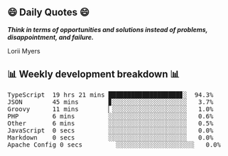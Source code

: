 ## 😄 Daily Quotes 😄

_**Think in terms of opportunities and solutions instead of problems, disappointment, and failure.**_

Lorii Myers



## 📊 Weekly development breakdown 📊

<pre>TypeScript  19 hrs 21 mins ███████████████████▊░  94.3%
JSON        45 mins        ▊░░░░░░░░░░░░░░░░░░░░   3.7%
Groovy      11 mins        ▏░░░░░░░░░░░░░░░░░░░░   1.0%
PHP         6 mins         ░░░░░░░░░░░░░░░░░░░░░   0.6%
Other       6 mins         ░░░░░░░░░░░░░░░░░░░░░   0.5%
JavaScript  0 secs         ░░░░░░░░░░░░░░░░░░░░░   0.0%
Markdown    0 secs         ░░░░░░░░░░░░░░░░░░░░░   0.0%
Apache Config 0 secs         ░░░░░░░░░░░░░░░░░░░░░   0.0%</pre>
